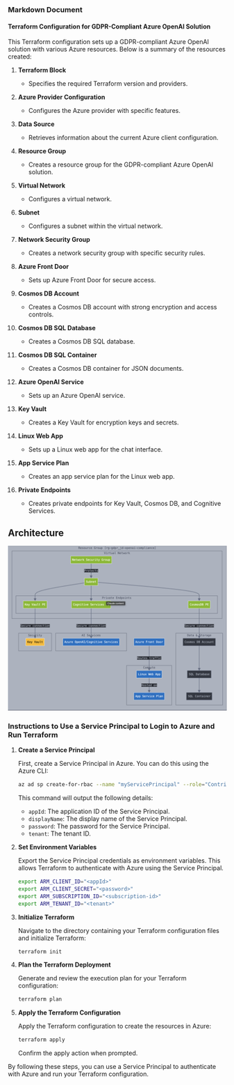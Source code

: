 ### Markdown Document

#### Terraform Configuration for GDPR-Compliant Azure OpenAI Solution

This Terraform configuration sets up a GDPR-compliant Azure OpenAI solution with various Azure resources. Below is a summary of the resources created:

1. **Terraform Block**
   - Specifies the required Terraform version and providers.

2. **Azure Provider Configuration**
   - Configures the Azure provider with specific features.

3. **Data Source**
   - Retrieves information about the current Azure client configuration.

4. **Resource Group**
   - Creates a resource group for the GDPR-compliant Azure OpenAI solution.

5. **Virtual Network**
   - Configures a virtual network.

6. **Subnet**
   - Configures a subnet within the virtual network.

7. **Network Security Group**
   - Creates a network security group with specific security rules.

8. **Azure Front Door**
   - Sets up Azure Front Door for secure access.

9. **Cosmos DB Account**
   - Creates a Cosmos DB account with strong encryption and access controls.

10. **Cosmos DB SQL Database**
    - Creates a Cosmos DB SQL database.

11. **Cosmos DB SQL Container**
    - Creates a Cosmos DB container for JSON documents.

12. **Azure OpenAI Service**
    - Sets up an Azure OpenAI service.

13. **Key Vault**
    - Creates a Key Vault for encryption keys and secrets.

14. **Linux Web App**
    - Sets up a Linux web app for the chat interface.

15. **App Service Plan**
    - Creates an app service plan for the Linux web app.

16. **Private Endpoints**
    - Creates private endpoints for Key Vault, Cosmos DB, and Cognitive Services.


## Architecture

![Architecture Diagram](./images/openai-azure-private-arch.png)

### Instructions to Use a Service Principal to Login to Azure and Run Terraform

1. **Create a Service Principal**

   First, create a Service Principal in Azure. You can do this using the Azure CLI:

   ```sh
   az ad sp create-for-rbac --name "myServicePrincipal" --role="Contributor" --scopes="/subscriptions/<subscription-id>"
   ```

   This command will output the following details:
   - `appId`: The application ID of the Service Principal.
   - `displayName`: The display name of the Service Principal.
   - `password`: The password for the Service Principal.
   - `tenant`: The tenant ID.

2. **Set Environment Variables**

   Export the Service Principal credentials as environment variables. This allows Terraform to authenticate with Azure using the Service Principal.

   ```sh
   export ARM_CLIENT_ID="<appId>"
   export ARM_CLIENT_SECRET="<password>"
   export ARM_SUBSCRIPTION_ID="<subscription-id>"
   export ARM_TENANT_ID="<tenant>"
   ```

3. **Initialize Terraform**

   Navigate to the directory containing your Terraform configuration files and initialize Terraform:

   ```sh
   terraform init
   ```

4. **Plan the Terraform Deployment**

   Generate and review the execution plan for your Terraform configuration:

   ```sh
   terraform plan
   ```

5. **Apply the Terraform Configuration**

   Apply the Terraform configuration to create the resources in Azure:

   ```sh
   terraform apply
   ```

   Confirm the apply action when prompted.

By following these steps, you can use a Service Principal to authenticate with Azure and run your Terraform configuration.